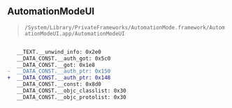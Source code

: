 ## AutomationModeUI

> `/System/Library/PrivateFrameworks/AutomationMode.framework/AutomationModeUI.app/AutomationModeUI`

```diff

   __TEXT.__unwind_info: 0x2e0
   __DATA_CONST.__auth_got: 0x5c0
   __DATA_CONST.__got: 0x1e8
-  __DATA_CONST.__auth_ptr: 0x150
+  __DATA_CONST.__auth_ptr: 0x148
   __DATA_CONST.__const: 0x8d0
   __DATA_CONST.__objc_classlist: 0x30
   __DATA_CONST.__objc_protolist: 0x30

```
